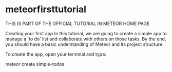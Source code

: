 # meteorfirsttutorial

THIS IS PART OF THE OFFICIAL TUTORIAL IN METEOR HOME PAGE

Creating your first app
In this tutorial, we are going to create a simple app to manage a 'to do' list and collaborate with others on those tasks. 
By the end, you should have a basic understanding of Meteor and its project structure.

To create the app, open your terminal and type:

meteor create simple-todos
